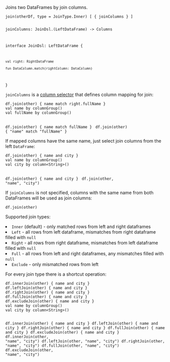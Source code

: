 <?xml version='1.0' encoding='UTF-8'?><topic xsi:noNamespaceSchemaLocation="https://resources.jetbrains.com/stardust/topic.v2.xsd" meta-keywords="" xmlns:xsi="http://www.w3.org/2001/XMLSchema-instance" id="join" title="join" _md-based="true"> 
<p _o="88" _o-sc="4,0" _o-l="4" _o-e="5,0" _o-tl="-1" _o-s="4,0" _o-cl="0" id="bb606bd7">Joins two DataFrames by join columns.</p>
<code _o="127" _o-sc="7,0" _o-l="6" _o-e="17,3" _o-tl="106" _o-s="6,0" style="block" _o-cl="0" id="a2a367ec" lang="kotlin">join(otherDf, type = JoinType.Inner) [ { joinColumns } ]

joinColumns: JoinDsl.(LeftDataFrame) -> Columns

interface JoinDsl: LeftDataFrame {
    
    val right: RightDataFrame
    
    fun DataColumn.match(rightColumn: DataColumn)
}
</code>
<p _o="376" _o-sc="19,0" _o-l="19" _o-e="20,0" _o-tl="-1" _o-s="19,0" _o-cl="0" id="8fe1327a"><code _o="376" _o-sc="19,1" _o-l="19" _o-e="19,13" _o-tl="-1" _o-s="19,0" _o-cl="0" id="42ae9711">joinColumns</code> is a <a _o="395" _o-sc="19,20" LinkStatus="UNKNOWN" _o-l="19" _o-e="19,56" _o-tl="-1" _o-s="19,19" href="ColumnSelectors.md" _o-cl="19" id="4d847c4f">column selector</a> that defines column mapping for join:</p>

<tabs id="8f32e60e">
<tab id="df1964ad" title="Properties">
<code _o="531" _o-sc="26,0" _o-l="25" _o-e="27,3" _o-tl="-1" _o-s="25,0" style="block" _o-cl="0" id="4ac984a0" lang="kotlin">df.join(other) { name match right.fullName }
</code>
</tab>
<tab _o="591" _o-sc="29,6" _o-l="29" _o-e="31,0" _o-tl="5" _o-s="29,0" _o-cl="0" id="a451e57c" title="Accessors">
<code _o="623" _o-sc="33,0" _o-l="32" _o-e="37,3" _o-tl="-1" _o-s="32,0" style="block" _o-cl="0" id="b079ab2" lang="kotlin">val name by columnGroup()
val fullName by columnGroup()

df.join(other) { name match fullName }
</code>
</tab>
<tab _o="734" _o-sc="39,6" _o-l="39" _o-e="41,0" _o-tl="5" _o-s="39,0" _o-cl="0" id="1b7c0442" title="Strings">
<code _o="764" _o-sc="43,0" _o-l="42" _o-e="44,3" _o-tl="-1" _o-s="42,0" style="block" _o-cl="0" id="d8d9d9c" lang="kotlin">df.join(other) { "name" match "fullName" }
</code>
</tab></tabs>

<p _o="849" _o-sc="49,0" _o-l="49" _o-e="50,0" _o-tl="-1" _o-s="49,0" _o-cl="0" id="56e7c307">If mapped columns have the same name, just select join columns from the left <code _o="926" _o-sc="49,78" _o-l="49" _o-e="49,88" _o-tl="-1" _o-s="49,77" _o-cl="77" id="66ededb">DataFrame</code>:</p>

<tabs id="d669d468">
<tab id="21d06945" title="Properties">
<code _o="991" _o-sc="56,0" _o-l="55" _o-e="57,3" _o-tl="-1" _o-s="55,0" style="block" _o-cl="0" id="bbf3f4e1" lang="kotlin">df.join(other) { name and city }
</code>
</tab>
<tab _o="1039" _o-sc="59,6" _o-l="59" _o-e="61,0" _o-tl="5" _o-s="59,0" _o-cl="0" id="bfe72726" title="Accessors">
<code _o="1071" _o-sc="63,0" _o-l="62" _o-e="67,3" _o-tl="61" _o-s="62,0" style="block" _o-cl="0" id="df6fe650" lang="kotlin">val name by columnGroup()
val city by column&lt;String>()

df.join(other) { name and city }
</code>
</tab>
<tab _o="1175" _o-sc="69,6" _o-l="69" _o-e="71,0" _o-tl="5" _o-s="69,0" _o-cl="0" id="502c085f" title="Strings">
<code _o="1205" _o-sc="73,0" _o-l="72" _o-e="74,3" _o-tl="-1" _o-s="72,0" style="block" _o-cl="0" id="f656cf9e" lang="kotlin">df.join(other, "name", "city")
</code>
</tab></tabs>

<p _o="1278" _o-sc="79,0" _o-l="79" _o-e="80,0" _o-tl="-1" _o-s="79,0" _o-cl="0" id="32ad79cd">If <code _o="1281" _o-sc="79,4" _o-l="79" _o-e="79,16" _o-tl="-1" _o-s="79,3" _o-cl="3" id="67495c02">joinColumns</code> is not specified, columns with the same name from both DataFrames will be used as join columns:</p>

<code _o="1417" _o-sc="84,0" _o-l="83" _o-e="85,3" _o-tl="-1" _o-s="83,0" style="block" _o-cl="0" id="886398a9" lang="kotlin">df.join(other)
</code>

<chapter _o="1460" _o-sc="89,4" _o-l="89" _o-e="89,14" _o-tl="-1" _o-s="89,0" _o-cl="0" id="join-types" title="Join types">
<p _o="1476" _o-sc="91,0" _o-l="91" _o-e="92,0" _o-tl="-1" _o-s="91,0" _o-cl="0" id="dd2b2019">Supported join types:</p>
<list _o="1498" _o-sc="92,0" _o-l="92" _o-e="97,0" _o-tl="-1" _o-s="92,0" _o-cl="0" id="27b2b2c0">
<li _o="1498" _o-sc="92,2" _o-l="92" _o-e="93,0" _o-tl="-1" _o-s="92,0" _o-cl="0" id="b2ef4899"><code _o="1500" _o-sc="92,3" _o-l="92" _o-e="92,9" _o-tl="-1" _o-s="92,2" _o-cl="2" id="6d554962">Inner</code> (default) - only matched rows from left and right dataframes</li>
<li _o="1569" _o-sc="93,2" _o-l="93" _o-e="94,0" _o-tl="-1" _o-s="93,0" _o-cl="0" id="170523bd"><code _o="1571" _o-sc="93,3" _o-l="93" _o-e="93,8" _o-tl="-1" _o-s="93,2" _o-cl="2" id="f21855b0">Left</code> - all rows from left dataframe, mismatches from right dataframe filled with <code _o="1654" _o-sc="93,86" _o-l="93" _o-e="93,91" _o-tl="-1" _o-s="93,85" _o-cl="85" id="db2e4e4e">null</code></li>
<li _o="1661" _o-sc="94,2" _o-l="94" _o-e="95,0" _o-tl="-1" _o-s="94,0" _o-cl="0" id="fcd99daf"><code _o="1663" _o-sc="94,3" _o-l="94" _o-e="94,9" _o-tl="-1" _o-s="94,2" _o-cl="2" id="f501d81">Right</code> - all rows from right dataframe, mismatches from left dataframe filled with <code _o="1747" _o-sc="94,87" _o-l="94" _o-e="94,92" _o-tl="-1" _o-s="94,86" _o-cl="86" id="2dac0767">null</code></li>
<li _o="1754" _o-sc="95,2" _o-l="95" _o-e="96,0" _o-tl="-1" _o-s="95,0" _o-cl="0" id="bc7e4a2b"><code _o="1756" _o-sc="95,3" _o-l="95" _o-e="95,8" _o-tl="-1" _o-s="95,2" _o-cl="2" id="c23a1f89">Full</code> - all rows from left and right dataframes, any mismatches filled with <code _o="1833" _o-sc="95,80" _o-l="95" _o-e="95,85" _o-tl="-1" _o-s="95,79" _o-cl="79" id="c3f71321">null</code></li>
<li _o="1840" _o-sc="96,2" _o-l="96" _o-e="97,0" _o-tl="-1" _o-s="96,0" _o-cl="0" id="f3edffaf"><code _o="1842" _o-sc="96,3" _o-l="96" _o-e="96,11" _o-tl="-1" _o-s="96,2" _o-cl="2" id="e2b15662">Exclude</code> - only mismatched rows from left</li>
</list>
<p _o="1886" _o-sc="98,0" _o-l="98" _o-e="99,0" _o-tl="-1" _o-s="98,0" _o-cl="0" id="6829110c">For every join type there is a shortcut operation:</p>

<tabs id="d34c3fbc">
<tab id="68f9f6c7" title="Properties">
<code _o="1995" _o-sc="105,0" _o-l="104" _o-e="110,3" _o-tl="-1" _o-s="104,0" style="block" _o-cl="0" id="4bbc7d00" lang="kotlin">df.innerJoin(other) { name and city }
df.leftJoin(other) { name and city }
df.rightJoin(other) { name and city }
df.fullJoin(other) { name and city }
df.excludeJoin(other) { name and city }
</code>
</tab>
<tab _o="2200" _o-sc="112,6" _o-l="112" _o-e="114,0" _o-tl="5" _o-s="112,0" _o-cl="0" id="577d0355" title="Accessors">
<code _o="2232" _o-sc="116,0" _o-l="115" _o-e="124,3" _o-tl="61" _o-s="115,0" style="block" _o-cl="0" id="bbccbb0f" lang="kotlin">val name by columnGroup()
val city by column&lt;String>()

df.innerJoin(other) { name and city }
df.leftJoin(other) { name and city }
df.rightJoin(other) { name and city }
df.fullJoin(other) { name and city }
df.excludeJoin(other) { name and city }
</code>
</tab>
<tab _o="2493" _o-sc="126,6" _o-l="126" _o-e="128,0" _o-tl="5" _o-s="126,0" _o-cl="0" id="e5fe0e8a" title="Strings">
<code _o="2523" _o-sc="130,0" _o-l="129" _o-e="135,3" _o-tl="-1" _o-s="129,0" style="block" _o-cl="0" id="76ff543e" lang="kotlin">df.innerJoin(other, "name", "city")
df.leftJoin(other, "name", "city")
df.rightJoin(other, "name", "city")
df.fullJoin(other, "name", "city")
df.excludeJoin(other, "name", "city")
</code>
</tab></tabs>

</chapter></topic>